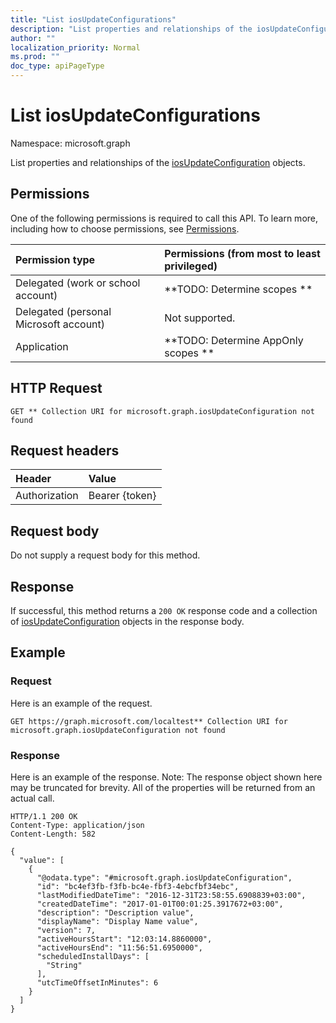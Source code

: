 ```yaml
---
title: "List iosUpdateConfigurations"
description: "List properties and relationships of the iosUpdateConfiguration objects."
author: ""
localization_priority: Normal
ms.prod: ""
doc_type: apiPageType
---
```


# List iosUpdateConfigurations

Namespace: microsoft.graph

List properties and relationships of the [iosUpdateConfiguration](../resources/iosupdateconfiguration.md) objects.

## Permissions
One of the following permissions is required to call this API. To learn more, including how to choose permissions, see [Permissions](/concepts/permissions-reference.md).

|Permission type|Permissions (from most to least privileged)|
|:---|:---|
|Delegated (work or school account)|**TODO: Determine scopes **|
|Delegated (personal Microsoft account)|Not supported.|
|Application|**TODO: Determine AppOnly scopes **|

## HTTP Request
<!-- {
  "blockType": "ignored"
}
-->
``` http
GET ** Collection URI for microsoft.graph.iosUpdateConfiguration not found
```

## Request headers
|Header|Value|
|:---|:---|
|Authorization|Bearer {token}|

## Request body
Do not supply a request body for this method.

## Response
If successful, this method returns a `200 OK` response code and a collection of [iosUpdateConfiguration](../resources/iosupdateconfiguration.md) objects in the response body.

## Example

### Request
Here is an example of the request.
<!-- {
  "blockType": "request",
  "name": "get_iosupdateconfiguration"
}
-->
``` http
GET https://graph.microsoft.com/localtest** Collection URI for microsoft.graph.iosUpdateConfiguration not found
```

### Response
Here is an example of the response. Note: The response object shown here may be truncated for brevity. All of the properties will be returned from an actual call.
<!-- {
  "blockType": "response",
  "truncated": true,
  "@odata.type": "collection(microsoft.graph.iosupdateconfiguration)"
}
-->
``` http
HTTP/1.1 200 OK
Content-Type: application/json
Content-Length: 582

{
  "value": [
    {
      "@odata.type": "#microsoft.graph.iosUpdateConfiguration",
      "id": "bc4ef3fb-f3fb-bc4e-fbf3-4ebcfbf34ebc",
      "lastModifiedDateTime": "2016-12-31T23:58:55.6908839+03:00",
      "createdDateTime": "2017-01-01T00:01:25.3917672+03:00",
      "description": "Description value",
      "displayName": "Display Name value",
      "version": 7,
      "activeHoursStart": "12:03:14.8860000",
      "activeHoursEnd": "11:56:51.6950000",
      "scheduledInstallDays": [
        "String"
      ],
      "utcTimeOffsetInMinutes": 6
    }
  ]
}
```

